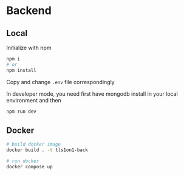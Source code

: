 # Backend

## Local

Initialize with npm
```bash
npm i
# or
npm install
```

Copy and change `.env` file correspondingly

In developer mode, you need first have mongodb install in your local environment and then

```bash
npm run dev
```

## Docker

```bash
# build docker image
docker build . -t tls1on1-back

# run docker
docker compose up
```